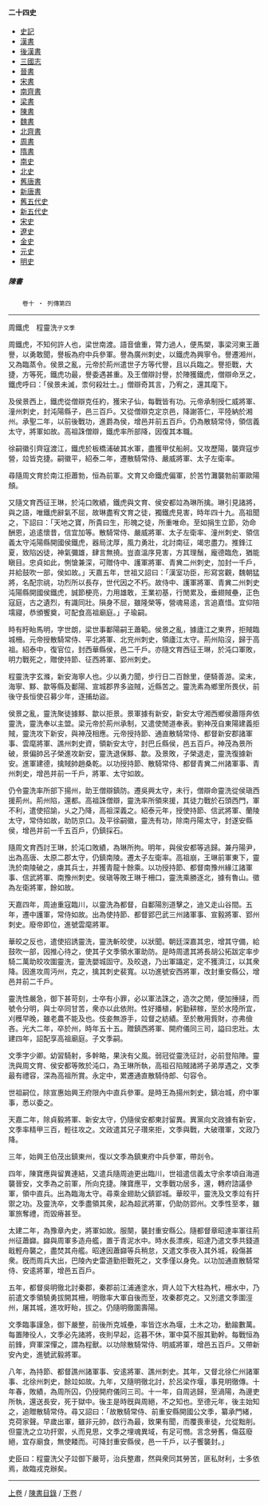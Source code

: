  



#### 二十四史

*   [史記](../a01/a01.md)
*   [漢書](../a02/a02.md)
*   [後漢書](../a03/a03.md)
*   [三國志](../a04/a04.md)
*   [晉書](../a05/a05.md)
*   [宋書](../a06/a06.md)
*   [南齊書](../a07/a07.md)
*   [梁書](../a08/a08.md)
*   [陳書](../a09/a09.md)
*   [魏書](../a10/a10.md)
*   [北齊書](../a11/a11.md)
*   [周書](../a12/a12.md)
*   [隋書](../a13/a13.md)
*   [南史](../a14/a14.md)
*   [北史](../a15/a15.md)
*   [舊唐書](../a16/a16.md)
*   [新唐書](../a17/a17.md)
*   [舊五代史](../a18/a18.md)
*   [新五代史](../a19/a19.md)
*   [宋史](../a20/a20.md)
*   [遼史](../a21/a21.md)
*   [金史](../a22/a22.md)
*   [元史](../a23/a23.md)
*   [明史](../a24/a24.md)


##### 陳書
　　`卷十 ‧ 列傳第四`

* * *

周鐵虎　程靈洗`子文季`

周鐵虎，不知何許人也，梁世南渡。語音傖重，膂力過人，便馬槊，事梁河東王蕭譽，以勇敢聞，譽板為府中兵參軍。譽為廣州刺史，以鐵虎為興寧令。譽遷湘州，又為臨蒸令。侯景之亂，元帝於荊州遣世子方等代譽，且以兵臨之。譽拒戰，大捷，方等死，鐵虎功最，譽委遇甚重。及王僧辯討譽，於陣獲鐵虎，僧辯命烹之，鐵虎呼曰：「侯景未滅，柰何殺壯士。」僧辯奇其言，乃宥之，還其麾下。

及侯景西上，鐵虎從僧辯克任約，獲宋子仙，每戰皆有功。元帝承制授仁威將軍、潼州刺史，封沌陽縣子，邑三百戶。又從僧辯克定京邑，降謝答仁，平陸納於湘州。承聖二年，以前後戰功，進爵為侯，增邑并前五百戶。仍為散騎常侍，領信義太守，將軍如故。高祖誅僧辯，鐵虎率所部降，因復其本職。

徐嗣徽引齊寇渡江，鐵虎於板橋浦破其水軍，盡獲甲仗船舸。又攻歷陽，襲齊寇步營，竝皆克捷。嗣徽平，紹泰二年，遷散騎常侍、嚴威將軍、太子左衛率。

尋隨周文育於南江拒蕭勃，恒為前軍。文育又命鐵虎偏軍，於苦竹灘襲勃前軍歐陽頠。

又隨文育西征王琳，於沌口敗績，鐵虎與文育、侯安都竝為琳所擒。琳引見諸將，與之語，唯鐵虎辭氣不屈，故琳盡宥文育之徒，獨鐵虎見害，時年四十九。高祖聞之，下詔曰：「天地之寶，所貴曰生，形魄之徒，所重唯命。至如捐生立節，効命酬恩，追逺懷昔，信宜加等。散騎常侍、嚴威將軍、太子左衛率、潼州刺史、領信義太守沌陽縣開國侯鐵虎，器局沈厚，風力勇壯，北討南征，竭忠盡力。推鋒江夏，致陷凶徒，神氣彌雄，肆言無撓。豈直溫序見害，方其理鬚，龐德臨危，猶能瞋目。忠貞如此，惻愴兼深，可贈侍中、護軍將軍、青兾二州刺史，加封一千戶，并給鼓吹一部，侯如故。」天嘉五年，世祖又詔曰：「漢室功臣，形寫宮觀，魏朝猛將，名配宗祧，功烈所以長存，世代因之不朽。故侍中、護軍將軍、青兾二州刺史沌陽縣開國侯鐵虎，誠節梗亮，力用雄敢，王業初基，行閒累及，垂翅賊壘，正色寇庭，古之遺烈，有識同壯。隕身不屈，雖隆榮等，營魂易逺，言追嘉惜。宜仰陪壖寢，恭頒饗奠，可配食高祖廟庭。」子瑜嗣。

時有盱眙馬明，字世朗，梁世事鄱陽嗣王蕭範。侯景之亂，據廬江之東界，拒賊臨城柵。元帝授散騎常侍、平北將軍、北兖州刺史，領廬江太守。荊州陷沒，歸于高祖。紹泰中，復官位，封西華縣侯，邑二千戶。亦隨文育西征王琳，於沌口軍敗，明力戰死之，贈使持節、征西將軍、郢州刺史。

程靈洗字玄滌，新安海寧人也。少以勇力聞，步行日二百餘里，便騎善游。梁末，海寧、黟、歙等縣及鄱陽、宣城郡界多盜賊，近縣苦之。靈洗素為鄉里所畏伏，前後守長恒使召募少年，逐捕劫盜。

侯景之亂，靈洗聚徒據黟、歙以拒景。景軍據有新安，新安太守湘西鄉侯蕭隱奔依靈洗，靈洗奉以主盟。梁元帝於荊州承制，又遣使閒道奉表。劉神茂自東陽建義拒賊，靈洗攻下新安，與神茂相應。元帝授持節、通直散騎常侍、都督新安郡諸軍事、雲麾將軍、譙州刺史資，領新安太守，封巴丘縣侯，邑五百戶。神茂為景所破，景偏帥呂子榮進攻新安，靈洗退保黟、歙。及景敗，子榮退走，靈洗復據新安。進軍建德，擒賊帥趙桑乾。以功授持節、散騎常侍、都督青兾二州諸軍事、青州刺史，增邑并前一千戶，將軍、太守如故。

仍令靈洗率所部下揚州，助王僧辯鎮防。遷吳興太守，未行，僧辯命靈洗從侯瑱西援荊州。荊州陷，還都。高祖誅僧辯，靈洗率所領來援，其徒力戰於石頭西門，軍不利，遣使招諭，乆之乃降，高祖深義之。紹泰元年，授使持節、信武將軍、蘭陵太守，常侍如故，助防京口。及平徐嗣徽，靈洗有功，除南丹陽太守，封遂安縣侯，增邑并前一千五百戶，仍鎮採石。

隨周文育西討王琳，於沌口敗績，為琳所拘。明年，與侯安都等逃歸。兼丹陽尹，出為高唐、太原二郡太守，仍鎮南陵。遷太子左衛率。高祖崩，王琳前軍東下，靈洗於南陵破之，虜其兵士，并獲青龍十餘乘。以功授持節、都督南豫州緣江諸軍事、信武將軍、南豫州刺史。侯瑱等敗王琳于柵口，靈洗乘勝逐北，據有魯山。徵為左衛將軍，餘如故。

天嘉四年，周迪重寇臨川，以靈洗為都督，自鄱陽別道擊之，迪又走山谷間。五年，遷中護軍，常侍如故。出為使持節、都督郢巴武三州諸軍事、宣毅將軍、郢州刺史。廢帝即位，進號雲麾將軍。

華皎之反也，遣使招誘靈洗，靈洗斬皎使，以狀聞。朝廷深嘉其忠，增其守備，給鼓吹一部，因推心待之，使其子文季領水軍助防。是時周遣其將長胡公拓跋定率步騎二萬助皎攻圍靈洗，靈洗嬰城固守。及皎退，乃出軍躡定，定不獲濟江，以其衆降。因進攻周沔州，克之，擒其刺史裴寬。以功進號安西將軍，改封重安縣公，增邑并前二千戶。

靈洗性嚴急，御下甚苛刻，士卒有小罪，必以軍法誅之，造次之閒，便加捶撻，而號令分明，與士卒同甘苦，衆亦以此依附。性好播植，躬勤耕稼，至於水陸所宜，刈穫早晚，雖老農不能及也。伎妾無游手，竝督之紡績。至於散用貲財，亦弗儉吝。光大二年，卒於州，時年五十五。贈鎮西將軍、開府儀同三司，謚曰忠壯。太建四年，詔配享高祖廟庭。子文季嗣。

文季字少卿。幼習騎射，多幹略，果決有父風。弱冠從靈洗征討，必前登陷陣。靈洗與周文育、侯安都等敗於沌口，為王琳所執，高祖召陷賊諸將子弟厚遇之，文季最有禮容，深為高祖所賞。永定中，累遷通直散騎侍郎、句容令。

世祖嗣位，除宣惠始興王府限內中直兵參軍。是時王為揚州刺史，鎮冶城，府中軍事，悉以委之。

天嘉二年，除貞毅將軍、新安太守，仍隨侯安都東討留異。異黨向文政據有新安，文季率精甲三百，輕往攻之。文政遣其兄子瓚來拒，文季與戰，大破瓚軍，文政乃降。

三年，始興王伯茂出鎮東州，復以文季為鎮東府中兵參軍，帶剡令。

四年，陳寶應與留異連結，又遣兵隨周迪更出臨川，世祖遣信義太守余孝頃自海道襲晉安，文季為之前軍，所向克捷。陳寶應平，文季戰功居多，還，轉府諮議參軍，領中直兵。出為臨海太守。尋乘金翅助父鎮郢城。華皎平，靈洗及文季竝有扞禦之功。及靈洗卒，文季盡領其衆，起為超武將軍，仍助防郢州。文季性至孝，雖軍旅奪禮，而毀瘠甚至。

太建二年，為豫章內史，將軍如故。服闋，襲封重安縣公。隨都督章昭達率軍往荊州征蕭巋。巋與周軍多造舟艦，置于青泥水中。時水長漂疾，昭達乃遣文季共錢道戢輕舟襲之，盡焚其舟艦。昭達因蕭巋等兵稍怠，又遣文季夜入其外城，殺傷甚衆。旣而周兵大出，巴陵內史雷道勤拒戰死之，文季僅以身免。以功加通直散騎常侍、安逺將軍，增邑五百戶。

五年，都督吳明徹北討秦郡，秦郡前江浦通塗水，齊人竝下大柱為杙，柵水中，乃前遣文季領驍勇拔開其柵，明徹率大軍自後而至，攻秦郡克之。又別遣文季圍涇州，屠其城，進攻盱眙，拔之。仍隨明徹圍壽陽。

文季臨事謹急，御下嚴整，前後所克城壘，率皆迮水為堰，土木之功，動踰數萬。每置陣役人，文季必先諸將，夜則早起，迄暮不休，軍中莫不服其勤幹。每戰恒為前鋒，齊軍深憚之，謂為程獸。以功除散騎常侍、明威將軍，增邑五百戶。又帶新安內史，進號武毅將軍。

八年，為持節、都督譙州諸軍事、安逺將軍、譙州刺史。其年，又督北徐仁州諸軍事、北徐州刺史，餘竝如故。九年，又隨明徹北討，於呂梁作堰，事見明徹傳。十年春，敗績，為周所囚，仍授開府儀同三司。十一年，自周逃歸，至渦陽，為邊吏所執，還送長安，死于獄中。後主是時旣與周絕，不之知也。至德元年，後主始知之，追贈散騎常侍。尋又詔曰：「故散騎常侍、前重安縣開國公文季，纂承門緒，克荷家聲。早歲出軍，雖非元帥，啟行為最，致果有聞，而覆喪車徒，允從黜削。但靈洗之立功扞禦，乆而見思，文季之埋魂異域，有足可憫。言念勞舊，傷茲廢絕，宜存廟食，無使餧而。可降封重安縣侯，邑一千戶，以子饗襲封。」

史臣曰：程靈洗父子竝御下嚴苛，治兵整肅，然與衆同其勞苦，匪私財利，士多依焉，故臨戎克辦矣。

* * *

[上卷](009.md) / [陳書目錄](a09.md) / [下卷](011.md) /			  

    